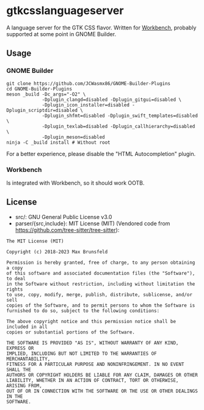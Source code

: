 # gtkcsslanguageserver

A language server for the GTK CSS flavor. Written for [Workbench](https://github.com/sonnyp/workbench), probably supported
at some point in GNOME Builder.

## Usage
### GNOME Builder
```
git clone https://github.com/JCWasmx86/GNOME-Builder-Plugins
cd GNOME-Builder-Plugins
meson _build -Dc_args="-O2" \
             -Dplugin_clangd=disabled -Dplugin_gitgui=disabled \
             -Dplugin_icon_installer=disabled -Dplugin_scriptdir=disabled \
             -Dplugin_shfmt=disabled -Dplugin_swift_templates=disabled \
             -Dplugin_texlab=disabled -Dplugin_callhierarchy=disabled \
             -Dplugin_meson=disabled
ninja -C _build install # Without root
```
For a better experience, please disable the "HTML Autocompletion" plugin.
### Workbench
Is integrated with Workbench, so it should work OOTB.

## License
- src/: GNU General Public License v3.0
- parser/{src,include}: MIT License (MIT) (Vendored code from https://github.com/tree-sitter/tree-sitter):
```
The MIT License (MIT)

Copyright (c) 2018-2023 Max Brunsfeld

Permission is hereby granted, free of charge, to any person obtaining a copy
of this software and associated documentation files (the "Software"), to deal
in the Software without restriction, including without limitation the rights
to use, copy, modify, merge, publish, distribute, sublicense, and/or sell
copies of the Software, and to permit persons to whom the Software is
furnished to do so, subject to the following conditions:

The above copyright notice and this permission notice shall be included in all
copies or substantial portions of the Software.

THE SOFTWARE IS PROVIDED "AS IS", WITHOUT WARRANTY OF ANY KIND, EXPRESS OR
IMPLIED, INCLUDING BUT NOT LIMITED TO THE WARRANTIES OF MERCHANTABILITY,
FITNESS FOR A PARTICULAR PURPOSE AND NONINFRINGEMENT. IN NO EVENT SHALL THE
AUTHORS OR COPYRIGHT HOLDERS BE LIABLE FOR ANY CLAIM, DAMAGES OR OTHER
LIABILITY, WHETHER IN AN ACTION OF CONTRACT, TORT OR OTHERWISE, ARISING FROM,
OUT OF OR IN CONNECTION WITH THE SOFTWARE OR THE USE OR OTHER DEALINGS IN THE
SOFTWARE.
```

